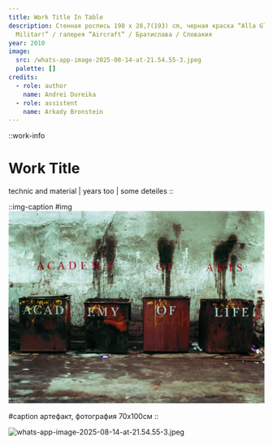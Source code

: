```yaml
---
title: Work Title In Table
description: Стенная роспись 198 x 28,7(193) cm, черная краска “Alla Gloria
  Militar!” / галерея “Aircraft” / Братислава / Словакия
year: 2010
image:
  src: /whats-app-image-2025-08-14-at-21.54.55-3.jpeg
  palette: []
credits:
  - role: author
    name: Andrei Dureika
  - role: assistent
    name: Arkady Bronstein
---
```


::work-info
# Work Title

technic and material | years too | some deteiles
::

::img-caption
#img
![whats-app-image-2025-08-14-at-21.54.55.jpeg](/whats-app-image-2025-08-14-at-21.54.55.jpeg)

#caption
артефакт, фотография 70х100см
::

![whats-app-image-2025-08-14-at-21.54.55-3.jpeg](/whats-app-image-2025-08-14-at-21.54.55-3.jpeg, "“Alla Gloria Militar!” / галерея “Aircraft” / Братислава / Словакия")
